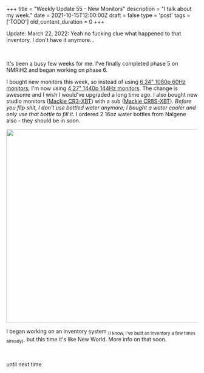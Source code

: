 
+++
title = "Weekly Update 55 - New Monitors"
description = "I talk about my week."
date = 2021-10-15T12:00:00Z
draft = false
type = 'post'
tags = ['TODO']
old_content_duration = 0
+++

<p>Update: March 22, 2022: Yeah no fucking clue what happened to that inventory. I don't have it anymore...</p>
<p>&nbsp;</p>
<p>It's been a busy few weeks for me. I've finally completed phase 5 on NMRiH2 and began working on phase 6.</p>
<p>I bought new monitors this week, so instead of using <a href="https://www.newegg.com/asus-vc239h-23-full-hd/p/N82E16824236583" target="_blank" rel="noopener">6 24" 1080p 60Hz monitors</a>, I'm now using <a href="https://www.newegg.com/p/N82E16824012015?Item=N82E16824012015" target="_blank" rel="noopener">4 27" 1440p 144Hz monitors</a>. The change is awesome and I wish I would've upgraded a long time ago. I also bought new studio monitors (<a href="https://www.amazon.com/gp/product/B08TY94WRX" target="_blank" rel="noopener">Mackie CR3-XBT</a>) with a sub (<a href="https://www.amazon.com/gp/product/B083N6Q72Z" target="_blank" rel="noopener">Mackie CR8S-XBT</a>). <em>Before you flip shit, I don't use bottled water anymore; I bought a water cooler and only use that bottle to fill it. </em>I ordered 2 16oz water bottles from Nalgene also - they should be in soon.</p>
<p><a href="https://files.trdwll.net/2021/10/newsetup.png" target="_blank" rel="noopener"><img src="https://files.trdwll.net/2021/10/newsetup.png" width="679" height="509" /></a></p>
<p>I began working on an inventory system <sub>(I know, I've built an inventory a few times already)</sub>, but this time it's like New World. More info on that soon.</p>
<p>&nbsp;</p>
<p>until next time</p>
<p>&nbsp;</p>
    
